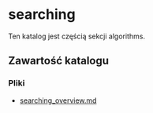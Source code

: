# searching

Ten katalog jest częścią sekcji algorithms.

## Zawartość katalogu

### Pliki

- [searching_overview.md](searching_overview.md)

